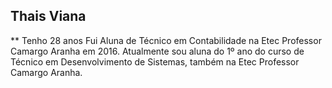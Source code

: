## **Thais Viana**

**
Tenho 28 anos
Fui Aluna de Técnico em Contabilidade na Etec Professor Camargo Aranha em 2016.
Atualmente sou aluna do 1º ano do curso de Técnico em Desenvolvimento de Sistemas, também na Etec Professor Camargo Aranha.